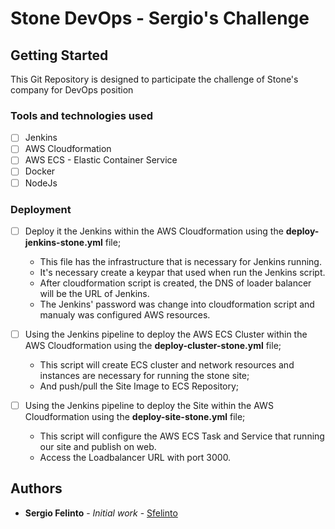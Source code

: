 # Stone DevOps - Sergio's Challenge

## Getting Started
This Git Repository is designed to participate the challenge of Stone's company for DevOps position

### Tools and technologies used

- [ ] Jenkins
- [ ] AWS Cloudformation
- [ ] AWS ECS - Elastic Container Service
- [ ] Docker
- [ ] NodeJs

### Deployment

- [ ] Deploy it the Jenkins within the AWS Cloudformation using the **deploy-jenkins-stone.yml** file;
    - This file has the infrastructure that is necessary for Jenkins running.
    - It's necessary create a keypar that used when run the Jenkins script.
    - After cloudformation script is created, the DNS of loader balancer will be the URL of Jenkins.
    - The Jenkins' password was change into cloudformation script and manualy was configured AWS resources.

- [ ] Using the Jenkins pipeline to deploy the AWS ECS Cluster within the AWS Cloudformation using the **deploy-cluster-stone.yml** file;
    - This script will create ECS cluster and network resources and instances are necessary for running the stone site;
    - And push/pull the Site Image to ECS Repository;

- [ ] Using the Jenkins pipeline to deploy the Site within the AWS Cloudformation using the **deploy-site-stone.yml** file;
    - This script will configure the AWS ECS Task and Service that running our site and publish on web.
    - Access the Loadbalancer URL with port 3000.
    
## Authors

* **Sergio Felinto** - *Initial work* - [Sfelinto](https://github.com/sfelinto/stone_challenge)